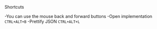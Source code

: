 Shortcuts

-You can use the mouse back and forward buttons
-Open implementation `CTRL+ALT+B`
-Prettify JSON `CTRL+ALT+L`
